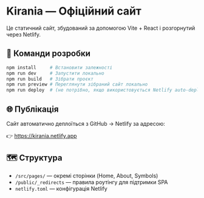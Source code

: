 # Kirania — Офіційний сайт

Це статичний сайт, збудований за допомогою Vite + React і розгорнутий через Netlify.

## 🔧 Команди розробки

```bash
npm install     # Встановити залежності
npm run dev     # Запустити локально
npm run build   # Зібрати проєкт
npm run preview # Переглянути зібраний сайт локально
npm run deploy  # (не потрібно, якщо використовується Netlify auto-deploy)
```

## 🌐 Публікація

Сайт автоматично деплоїться з GitHub → Netlify за адресою:

👉 https://kirania.netlify.app

## 🗺️ Структура

- `/src/pages/` — окремі сторінки (Home, About, Symbols)
- `/public/_redirects` — правила роутінгу для підтримки SPA
- `netlify.toml` — конфігурація Netlify
